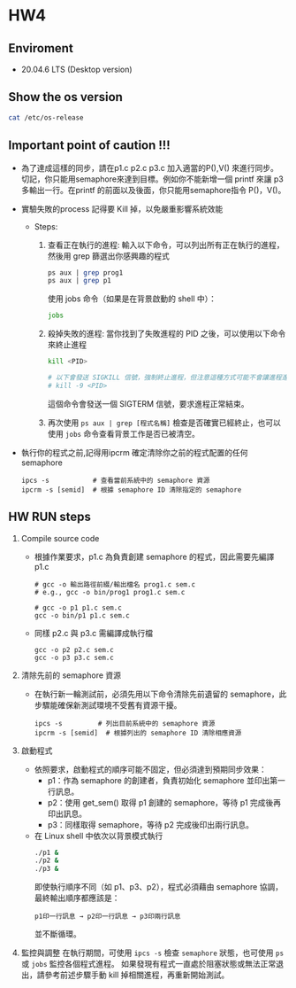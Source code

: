 # HW4
## Enviroment
* 20.04.6 LTS (Desktop version)

## Show the os version
``` bash
cat /etc/os-release
```

## Important point of caution !!!
* 為了達成這樣的同步，請在p1.c p2.c p3.c 加入適當的P(),V() 來進行同步。
切記，你只能用semaphore來達到目標。例如你不能新增一個 printf 來讓 p3 多輸出一行。在printf 的前面以及後面，你只能用semaphore指令 P()，V()。
* 實驗失敗的process 記得要 Kill 掉，以免嚴重影響系統效能
    * Steps:

        1. 查看正在執行的進程: 輸入以下命令，可以列出所有正在執行的進程，然後用 grep 篩選出你感興趣的程式
            ``` perl
            ps aux | grep prog1
            ps aux | grep p1
            ```
            使用 jobs 命令（如果是在背景啟動的 shell 中）：
            ``` bash
            jobs
            ```

        2. 殺掉失敗的進程: 當你找到了失敗進程的 PID 之後，可以使用以下命令來終止進程
            ``` bash
            kill <PID>

            # 以下會發送 SIGKILL 信號，強制終止進程，但注意這種方式可能不會讓進程進行資源釋放，所以只在必要時使用
            # kill -9 <PID>
            ```
            這個命令會發送一個 SIGTERM 信號，要求進程正常結束。

        3. 再次使用 `ps aux | grep [程式名稱]` 檢查是否確實已經終止，也可以使用 `jobs` 命令查看背景工作是否已被清空。


* 執行你的程式之前,記得用ipcrm 確定清除你之前的程式配置的任何 semaphore
    ``` nginx
    ipcs -s           # 查看當前系統中的 semaphore 資源
    ipcrm -s [semid]  # 根據 semaphore ID 清除指定的 semaphore
    ```

## HW RUN steps
1. Compile source code
    * 根據作業要求，p1.c 為負責創建 semaphore 的程式，因此需要先編譯 p1.c
        ``` nginx
        # gcc -o 輸出路徑前綴/輸出檔名 prog1.c sem.c
        # e.g., gcc -o bin/prog1 prog1.c sem.c

        # gcc -o p1 p1.c sem.c
        gcc -o bin/p1 p1.c sem.c
        ```
    * 同樣 p2.c 與 p3.c 需編譯成執行檔
        ``` nginx
        gcc -o p2 p2.c sem.c
        gcc -o p3 p3.c sem.c
        ```

2. 清除先前的 semaphore 資源
    * 在執行新一輪測試前，必須先用以下命令清除先前遺留的 semaphore，此步驟能確保新測試環境不受舊有資源干擾。
        ``` nginx
        ipcs -s         # 列出目前系統中的 semaphore 資源
        ipcrm -s [semid]  # 根據列出的 semaphore ID 清除相應資源
        ```

3. 啟動程式
    * 依照要求，啟動程式的順序可能不固定，但必須達到預期同步效果：
        * p1：作為 semaphore 的創建者，負責初始化 semaphore 並印出第一行訊息。
        * p2：使用 get_sem() 取得 p1 創建的 semaphore，等待 p1 完成後再印出訊息。
        * p3：同樣取得 semaphore，等待 p2 完成後印出兩行訊息。
    * 在 Linux shell 中依次以背景模式執行
        ``` bash
        ./p1 &
        ./p2 &
        ./p3 &
        ```
        即使執行順序不同（如 p1、p3、p2），程式必須藉由 semaphore 協調，最終輸出順序都應該是：
        ```
        p1印一行訊息 → p2印一行訊息 → p3印兩行訊息
        ```
        並不斷循環。

4. 監控與調整
    在執行期間，可使用 `ipcs -s` 檢查 `semaphore` 狀態，也可使用 `ps` 或 `jobs` 監控各個程式進程。
    如果發現有程式一直處於阻塞狀態或無法正常退出，請參考前述步驟手動 kill 掉相關進程，再重新開始測試。
